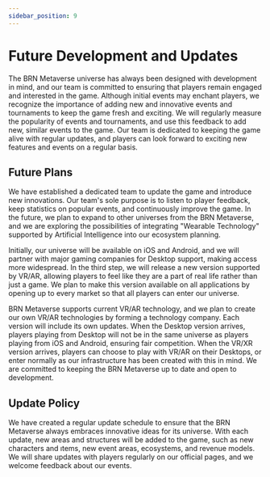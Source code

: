 ```yaml
---
sidebar_position: 9
---
```


# Future Development and Updates

The BRN Metaverse universe has always been designed with development in mind, and our team is committed to ensuring that players remain engaged and interested in the game. Although initial events may enchant players, we recognize the importance of adding new and innovative events and tournaments to keep the game fresh and exciting. We will regularly measure the popularity of events and tournaments, and use this feedback to add new, similar events to the game. Our team is dedicated to keeping the game alive with regular updates, and players can look forward to exciting new features and events on a regular basis.

## Future Plans

We have established a dedicated team to update the game and introduce new innovations. Our team's sole purpose is to listen to player feedback, keep statistics on popular events, and continuously improve the game. In the future, we plan to expand to other universes from the BRN Metaverse, and we are exploring the possibilities of integrating "Wearable Technology" supported by Artificial Intelligence into our ecosystem planning.

Initially, our universe will be available on iOS and Android, and we will partner with major gaming companies for Desktop support, making access more widespread. In the third step, we will release a new version supported by VR/AR, allowing players to feel like they are a part of real life rather than just a game. We plan to make this version available on all applications by opening up to every market so that all players can enter our universe. 

BRN Metaverse supports current VR/AR technology, and we plan to create our own VR/AR technologies by forming a technology company. Each version will include its own updates. When the Desktop version arrives, players playing from Desktop will not be in the same universe as players playing from iOS and Android, ensuring fair competition. When the VR/XR version arrives, players can choose to play with VR/AR on their Desktops, or enter normally as our infrastructure has been created with this in mind. We are committed to keeping the BRN Metaverse up to date and open to development.

## Update Policy

We have created a regular update schedule to ensure that the BRN Metaverse always embraces innovative ideas for its universe. With each update, new areas and structures will be added to the game, such as new characters and ıtems, new event areas, ecosystems, and revenue models. We will share updates with players regularly on our official pages, and we welcome feedback about our events.
